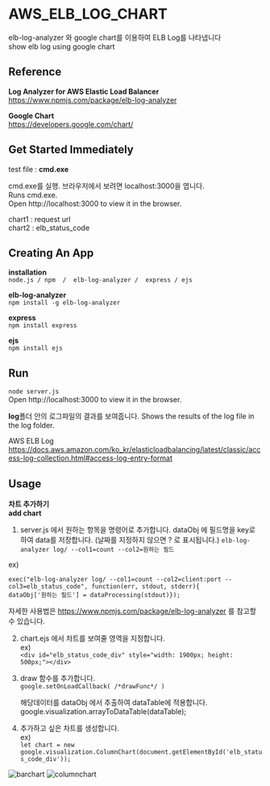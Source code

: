 # AWS_ELB_LOG_CHART  
elb-log-analyzer 와 google chart를 이용하여 ELB Log를 나타냅니다    
show elb log using google chart      









## Reference  
**Log Analyzer for AWS Elastic Load Balancer**  
https://www.npmjs.com/package/elb-log-analyzer  

**Google Chart**  
https://developers.google.com/chart/      






## Get Started Immediately
test file : **cmd.exe**

cmd.exe를 실행. 브라우저에서 보려면 localhost:3000을 엽니다.  
Runs cmd.exe.  
Open http://localhost:3000 to view it in the browser.  

chart1 : request url  
chart2 : elb_status_code





## Creating An App
**installation**  
```node.js / npm  /  elb-log-analyzer /  express / ejs```  


**elb-log-analyzer**  
```npm install -g elb-log-analyzer```

**express**   
```npm install express```  

**ejs**  
```npm install ejs```


## Run 
```node server.js```  
Open http://localhost:3000 to view it in the browser.  

**log**폴더 안의 로그파일의 결과를 보여줍니다.
Shows the results of the log file in the log folder.  

AWS ELB Log  
https://docs.aws.amazon.com/ko_kr/elasticloadbalancing/latest/classic/access-log-collection.html#access-log-entry-format      

## Usage  
**차트 추가하기**  
**add chart**  
1. server.js 에서 원하는 항목을 명령어로 추가합니다. dataObj 에 필드명을 key로 하여 data를 저장합니다. (날짜를 지정하지 않으면 ? 로 표시됩니다.) 
```elb-log-analyzer log/ --col1=count --col2=원하는 필드```

  ex)

    exec("elb-log-analyzer log/ --col1=count --col2=client:port --col3=elb_status_code", function(err, stdout, stderr){
    dataObj['원하는 필드'] = dataProcessing(stdout)});
        

     
자세한 사용법은 https://www.npmjs.com/package/elb-log-analyzer 를 참고할 수 있습니다.   

2. chart.ejs 에서 차트를 보여줄 영역을 지정합니다.   
ex)  
```<div id="elb_status_code_div" style="width: 1900px; height: 500px;"></div>```   


3. draw 함수를 추가합니다.  
```google.setOnLoadCallback( /*drawFunc*/ )```  

    해당데이터를 dataObj 에서 추출하여 dataTable에 적용합니다.  
google.visualization.arrayToDataTable(dataTable);  


3. 추가하고 싶은 차트를 생성합니다.  
ex)  
```let chart = new google.visualization.ColumnChart(document.getElementById('elb_status_code_div'));```    








![barchart](https://user-images.githubusercontent.com/54760467/71670514-67144900-2db3-11ea-9715-b96ddd54404f.PNG)
![columnchart](https://user-images.githubusercontent.com/54760467/71670519-6976a300-2db3-11ea-8c7b-5c25823a14f2.PNG)
